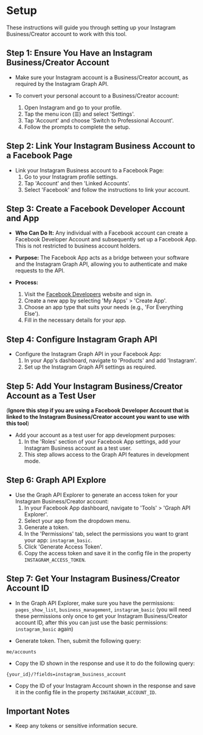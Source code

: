 # Setup

These instructions will guide you through setting up your Instagram Business/Creator account to work with this tool.

## Step 1: Ensure You Have an Instagram Business/Creator Account

- Make sure your Instagram account is a Business/Creator account, as required by the Instagram Graph API.

- To convert your personal account to a Business/Creator account:
  1. Open Instagram and go to your profile.
  2. Tap the menu icon (☰) and select 'Settings'.
  3. Tap 'Account' and choose 'Switch to Professional Account'.
  4. Follow the prompts to complete the setup.

## Step 2: Link Your Instagram Business Account to a Facebook Page

- Link your Instagram Business account to a Facebook Page:
  1. Go to your Instagram profile settings.
  2. Tap 'Account' and then 'Linked Accounts'.
  3. Select 'Facebook' and follow the instructions to link your account.

## Step 3: Create a Facebook Developer Account and App

- **Who Can Do It:** Any individual with a Facebook account can create a Facebook Developer Account and subsequently set up a Facebook App. This is not restricted to business account holders.

- **Purpose:** The Facebook App acts as a bridge between your software and the Instagram Graph API, allowing you to authenticate and make requests to the API.

- **Process:**
  1. Visit the [Facebook Developers](https://developers.facebook.com/) website and sign in.
  2. Create a new app by selecting 'My Apps' > 'Create App'.
  3. Choose an app type that suits your needs (e.g., 'For Everything Else').
  4. Fill in the necessary details for your app.

## Step 4: Configure Instagram Graph API

- Configure the Instagram Graph API in your Facebook App:
  1. In your App's dashboard, navigate to 'Products' and add 'Instagram'.
  2. Set up the Instagram Graph API settings as required.

## Step 5: Add Your Instagram Business/Creator Account as a Test User 
(**Ignore this step if you are using a Facebook Developer Account that is linked to the Instagram Business/Creator account you want to use with this tool**)

- Add your account as a test user for app development purposes:
  1. In the 'Roles' section of your Facebook App settings, add your Instagram Business account as a test user.
  2. This step allows access to the Graph API features in development mode.

## Step 6: Graph API Explore

- Use the Graph API Explorer to generate an access token for your Instagram Business/Creator account:
  1. In your Facebook App dashboard, navigate to 'Tools' > 'Graph API Explorer'.
  2. Select your app from the dropdown menu.
  3. Generate a token.
  4. In the 'Permissions' tab, select the permissions you want to grant your app: `instagram_basic`.
  5. Click 'Generate Access Token'.
  6. Copy the access token and save it in the config file in the property `INSTAGRAM_ACCESS_TOKEN`.


 ## Step 7: Get Your Instagram Business/Creator Account ID

- In the Graph API Explorer, make sure you have the permissions: `pages_show_list`, `business_management`, `instagram_basic`  (you will need these permissions only once to get your Instagram Business/Creator account ID, after this you can just use the basic permissions: `instagram_basic` again)

- Generate token. Then, submit the following query:

```
me/accounts
```

- Copy the ID shown in the response and use it to do the following query:

```
{your_id}/?fields=instagram_business_account
```

- Copy the ID of your Instagram Account shown in the response and save it in the config file in the property `INSTAGRAM_ACCOUNT_ID`.

    
## Important Notes

- Keep any tokens or sensitive information secure.
